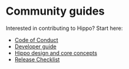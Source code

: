 # Community guides

Interested in contributing to Hippo? Start here:

- [Code of Conduct](code-of-conduct.md)
- [Developer guide](developer-guide.md)
- [Hippo design and core concepts](design-model.md)
- [Release Checklist](release-checklist.md)

